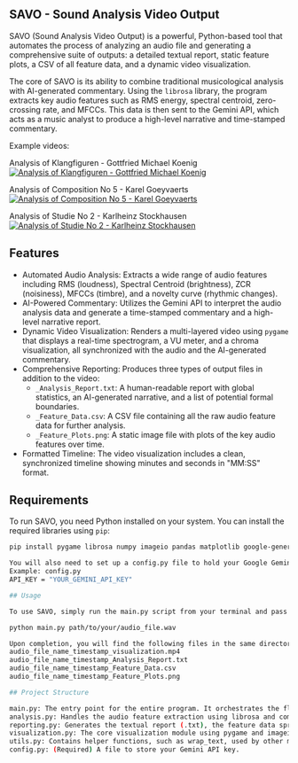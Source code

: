## SAVO - Sound Analysis Video Output

SAVO (Sound Analysis Video Output) is a powerful, Python-based tool that automates the process of analyzing an audio file and generating a comprehensive suite of outputs: a detailed textual report, static feature plots, a CSV of all feature data, and a dynamic video visualization.

The core of SAVO is its ability to combine traditional musicological analysis with AI-generated commentary. Using the `librosa` library, the program extracts key audio features such as RMS energy, spectral centroid, zero-crossing rate, and MFCCs. This data is then sent to the Gemini API, which acts as a music analyst to produce a high-level narrative and time-stamped commentary.

Example videos:

Analysis of Klangfiguren - Gottfried Michael Koenig
[![Analysis of Klangfiguren - Gottfried Michael Koenig](https://img.youtube.com/vi/lHAu7n2WzS8/0.jpg)](https://www.youtube.com/watch?v=lHAu7n2WzS8)

Analysis of Composition No 5 - Karel Goeyvaerts
[![Analysis of Composition No 5 - Karel Goeyvaerts](https://img.youtube.com/vi/CFVLgdTn9P0/0.jpg)](https://www.youtube.com/watch?v=CFVLgdTn9P0)

Analysis of Studie No 2 - Karlheinz Stockhausen
[![Analysis of Studie No 2 - Karlheinz Stockhausen](https://img.youtube.com/vi/yPVRTNelmrU/0.jpg)](https://www.youtube.com/watch?v=yPVRTNelmrU)


## Features

- Automated Audio Analysis: Extracts a wide range of audio features including RMS (loudness), Spectral Centroid (brightness), ZCR (noisiness), MFCCs (timbre), and a novelty curve (rhythmic changes).
- AI-Powered Commentary: Utilizes the Gemini API to interpret the audio analysis data and generate a time-stamped commentary and a high-level narrative report.
- Dynamic Video Visualization: Renders a multi-layered video using `pygame` that displays a real-time spectrogram, a VU meter, and a chroma visualization, all synchronized with the audio and the AI-generated commentary.
- Comprehensive Reporting: Produces three types of output files in addition to the video:
    - `_Analysis_Report.txt`: A human-readable report with global statistics, an AI-generated narrative, and a list of potential formal boundaries.
    - `_Feature_Data.csv`: A CSV file containing all the raw audio feature data for further analysis.
    - `_Feature_Plots.png`: A static image file with plots of the key audio features over time.
- Formatted Timeline: The video visualization includes a clean, synchronized timeline showing minutes and seconds in "MM:SS" format.

## Requirements

To run SAVO, you need Python installed on your system. You can install the required libraries using `pip`:

```bash
pip install pygame librosa numpy imageio pandas matplotlib google-generativeai

You will also need to set up a config.py file to hold your Google Gemini API key.
Example: config.py
API_KEY = "YOUR_GEMINI_API_KEY"

## Usage

To use SAVO, simply run the main.py script from your terminal and pass the path to your audio file as an argument. The program will handle all analysis and file generation automatically.

python main.py path/to/your/audio_file.wav

Upon completion, you will find the following files in the same directory:
audio_file_name_timestamp_visualization.mp4
audio_file_name_timestamp_Analysis_Report.txt
audio_file_name_timestamp_Feature_Data.csv
audio_file_name_timestamp_Feature_Plots.png

## Project Structure

main.py: The entry point for the entire program. It orchestrates the flow by calling the other modules.
analysis.py: Handles the audio feature extraction using librosa and communicates with the Gemini API to generate the commentary_data and report_narrative.
reporting.py: Generates the textual report (.txt), the feature data spreadsheet (.csv), and the plots (.png).
visualization.py: The core visualization module using pygame and imageio to create the video output with all the visual layers.
utils.py: Contains helper functions, such as wrap_text, used by other modules.
config.py: (Required) A file to store your Gemini API key.

